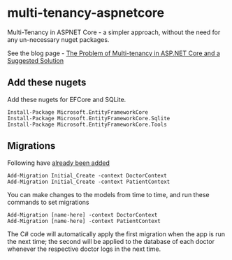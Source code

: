 # multi-tenancy-aspnetcore
Multi-Tenancy in ASPNET Core - a simpler approach, without the need for any un-necessary nuget packages.

See the blog page - [The Problem of Multi-tenancy in ASP.NET Core and a Suggested Solution](https://hoven.in/aspnet-core/multitenancy-problem-and-solutions.html)

## Add these nugets
Add these nugets for EFCore and SQLite. 
```
Install-Package Microsoft.EntityFrameworkCore
Install-Package Microsoft.EntityFrameworkCore.Sqlite
Install-Package Microsoft.EntityFrameworkCore.Tools
```

## Migrations
Following have <ins>already been added</ins>
```
Add-Migration Initial_Create -context DoctorContext
Add-Migration Initial_Create -context PatientContext
```

You can make changes to the models from time to time, and run these commands to set migrations
```
Add-Migration [name-here] -context DoctorContext
Add-Migration [name-here] -context PatientContext
```

The C# code will automatically apply the first migration when the app is run the next time; the second will be applied to the database of each doctor whenever the respective doctor logs in the next time.
